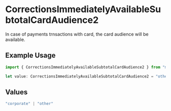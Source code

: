 # CorrectionsImmediatelyAvailableSubtotalCardAudience2

In case of payments trnsactions with card, the card audience will be available.

## Example Usage

```typescript
import { CorrectionsImmediatelyAvailableSubtotalCardAudience2 } from "mollie-api-typescript/models/operations";

let value: CorrectionsImmediatelyAvailableSubtotalCardAudience2 = "other";
```

## Values

```typescript
"corporate" | "other"
```